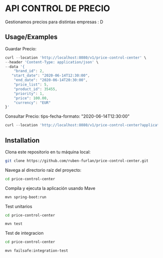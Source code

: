 
# API CONTROL DE PRECIO

Gestionamos precios para distintas empresas : D




## Usage/Examples

Guardar Precio:
```javascript
curl --location 'http://localhost:8080/v1/price-control-center' \
--header 'Content-Type: application/json' \
--data '{
    "brand_id": 2,
   "start_date": "2020-06-14T12:30:00",
    "end_date": "2020-06-14T20:30:00",
    "price_list": 5,
    "product_id": 35455,
    "priority": 1,
    "price": 100.00,
    "currency": "EUR"
}'
```

Consultar Precio:
tips-fecha-formato: "2020-06-14T12:30:00"

```javascript
curl --location 'http://localhost:8080/v1/price-control-center?application_date=2020-06-14T15%3A59%3A59&product_id=35455&brand_id=1'
```






## Installation

Clona este repositorio en tu máquina local:

```bash
git clone https://github.com/ruben-furlan/price-control-center.git
```
Navega al directorio raíz del proyecto:    

```bash
cd price-control-center
```

Compila y ejecuta la aplicación usando Mave

```bash
mvn spring-boot:run
```

Test unitarios
```bash
cd price-control-center
```

```bash
mvn test
```

Test de integracion 
```bash
cd price-control-center
```

```bash
mvn failsafe:integration-test
```